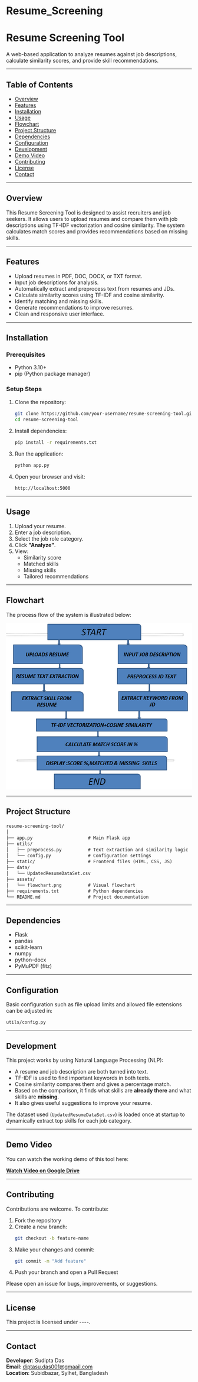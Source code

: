 # Resume_Screening


# Resume Screening Tool

A web-based application to analyze resumes against job descriptions, calculate similarity scores, and provide skill recommendations.

---

## Table of Contents

- [Overview](#overview)
- [Features](#features)
- [Installation](#installation)
- [Usage](#usage)
- [Flowchart](#flowchart)
- [Project Structure](#project-structure)
- [Dependencies](#dependencies)
- [Configuration](#configuration)
- [Development](#development)
- [Demo Video](#demo-video)
- [Contributing](#contributing)
- [License](#license)
- [Contact](#contact)

---

## Overview

This Resume Screening Tool is designed to assist recruiters and job seekers. It allows users to upload resumes and compare them with job descriptions using TF-IDF vectorization and cosine similarity. The system calculates match scores and provides recommendations based on missing skills.

---

## Features

- Upload resumes in PDF, DOC, DOCX, or TXT format.
- Input job descriptions for analysis.
- Automatically extract and preprocess text from resumes and JDs.
- Calculate similarity scores using TF-IDF and cosine similarity.
- Identify matching and missing skills.
- Generate recommendations to improve resumes.
- Clean and responsive user interface.

---

## Installation

### Prerequisites

- Python 3.10+
- pip (Python package manager)

### Setup Steps

1. Clone the repository:
   ```bash
   git clone https://github.com/your-username/resume-screening-tool.git
   cd resume-screening-tool
   ```

2. Install dependencies:
   ```bash
   pip install -r requirements.txt
   ```

3. Run the application:
   ```bash
   python app.py
   ```

4. Open your browser and visit:
   ```
   http://localhost:5000
   ```

---

## Usage

1. Upload your resume.
2. Enter a job description.
3. Select the job role category.
4. Click **"Analyze"**.
5. View:
   - Similarity score
   - Matched skills
   - Missing skills
   - Tailored recommendations

---

## Flowchart

The process flow of the system is illustrated below:

![Flowchart](https://github.com/SD308006/Resume_Screening/blob/main/Flow_chart.png)

---

## Project Structure

```
resume-screening-tool/
│
├── app.py                     # Main Flask app
├── utils/
│   ├── preprocess.py          # Text extraction and similarity logic
│   └── config.py              # Configuration settings
├── static/                    # Frontend files (HTML, CSS, JS)
├── data/
│   └── UpdatedResumeDataSet.csv
├── assets/
│   └── flowchart.png          # Visual flowchart
├── requirements.txt           # Python dependencies
└── README.md                  # Project documentation
```

---

## Dependencies

- Flask
- pandas
- scikit-learn
- numpy
- python-docx
- PyMuPDF (fitz)

---

## Configuration

Basic configuration such as file upload limits and allowed file extensions can be adjusted in:
```
utils/config.py
```

---

## Development

This project works by using Natural Language Processing (NLP):

- A resume and job description are both turned into text.
- TF-IDF is used to find important keywords in both texts.
- Cosine similarity compares them and gives a percentage match.
- Based on the comparison, it finds what skills are **already there** and what skills are **missing**.
- It also gives useful suggestions to improve your resume.

The dataset used (`UpdatedResumeDataSet.csv`) is loaded once at startup to dynamically extract top skills for each job category.

---

## Demo Video

You can watch the working demo of this tool here:

**[Watch Video on Google Drive](https://drive.google.com/file/d/1RgS1NJw4zYyGqFg8gobelwQcmgUJlIp6/view?usp=drive_link)**  


---

## Contributing

Contributions are welcome. To contribute:

1. Fork the repository
2. Create a new branch:
   ```bash
   git checkout -b feature-name
   ```
3. Make your changes and commit:
   ```bash
   git commit -m "Add feature"
   ```
4. Push your branch and open a Pull Request

Please open an issue for bugs, improvements, or suggestions.

---

## License

This project is licensed under ----.

---

## Contact

**Developer**: Sudipta Das  
**Email**: diptasu.das001@gmaail.com  
**Location**: Subidbazar, Sylhet, Bangladesh

